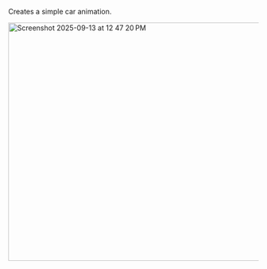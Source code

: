 Creates a simple car animation.

<img width="639" height="479" alt="Screenshot 2025-09-13 at 12 47 20 PM" src="https://github.com/user-attachments/assets/62271119-fe51-440b-a43b-8c774f257624" />
